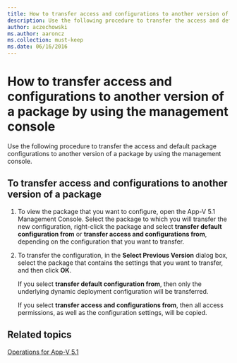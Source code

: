 ```yaml
---
title: How to transfer access and configurations to another version of a package by using the management console
description: Use the following procedure to transfer the access and default package configurations to another version of a package by using the management console.
author: aczechowski
ms.author: aaroncz
ms.collection: must-keep
ms.date: 06/16/2016
---
```


# How to transfer access and configurations to another version of a package by using the management console

Use the following procedure to transfer the access and default package configurations to another version of a package by using the management console.

## To transfer access and configurations to another version of a package

1.  To view the package that you want to configure, open the App-V 5.1 Management Console. Select the package to which you will transfer the new configuration, right-click the package and select **transfer default configuration from** or **transfer access and configurations from**, depending on the configuration that you want to transfer.

2.  To transfer the configuration, in the **Select Previous Version** dialog box, select the package that contains the settings that you want to transfer, and then click **OK**.

    If you select **transfer default configuration from**, then only the underlying dynamic deployment configuration will be transferred.

    If you select **transfer access and configurations from**, then all access permissions, as well as the configuration settings, will be copied.

## Related topics

[Operations for App-V 5.1](operations-for-app-v-51.md)
